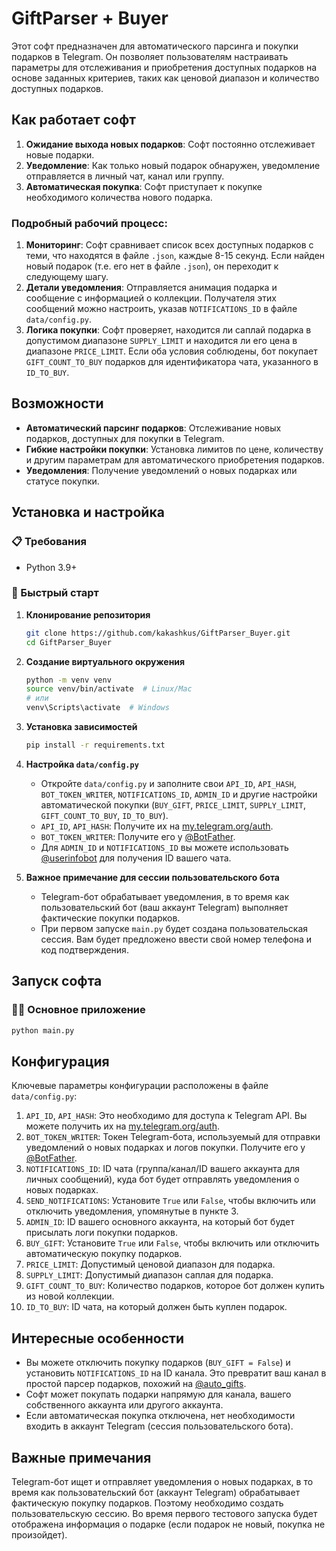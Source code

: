 # GiftParser + Buyer

Этот софт предназначен для автоматического парсинга и покупки подарков в Telegram. Он позволяет пользователям настраивать параметры для отслеживания и приобретения доступных подарков на основе заданных критериев, таких как ценовой диапазон и количество доступных подарков.

## Как работает софт

1.  **Ожидание выхода новых подарков**: Софт постоянно отслеживает новые подарки.
2.  **Уведомление**: Как только новый подарок обнаружен, уведомление отправляется в личный чат, канал или группу.
3.  **Автоматическая покупка**: Софт приступает к покупке необходимого количества нового подарка.

### Подробный рабочий процесс:

1.  **Мониторинг**: Софт сравнивает список всех доступных подарков с теми, что находятся в файле `.json`, каждые 8-15 секунд. Если найден новый подарок (т.е. его нет в файле `.json`), он переходит к следующему шагу.
2.  **Детали уведомления**: Отправляется анимация подарка и сообщение с информацией о коллекции. Получателя этих сообщений можно настроить, указав `NOTIFICATIONS_ID` в файле `data/config.py`.
3.  **Логика покупки**: Софт проверяет, находится ли саплай подарка в допустимом диапазоне `SUPPLY_LIMIT` и находится ли его цена в диапазоне `PRICE_LIMIT`. Если оба условия соблюдены, бот покупает `GIFT_COUNT_TO_BUY` подарков для идентификатора чата, указанного в `ID_TO_BUY`.

## Возможности

*   **Автоматический парсинг подарков**: Отслеживание новых подарков, доступных для покупки в Telegram.
*   **Гибкие настройки покупки**: Установка лимитов по цене, количеству и другим параметрам для автоматического приобретения подарков.
*   **Уведомления**: Получение уведомлений о новых подарках или статусе покупки.

## Установка и настройка

### 📋 Требования
- Python 3.9+

### 🚀 Быстрый старт

1.  **Клонирование репозитория**
    ```bash
    git clone https://github.com/kakashkus/GiftParser_Buyer.git
    cd GiftParser_Buyer
    ```

2.  **Создание виртуального окружения**
    ```bash
    python -m venv venv
    source venv/bin/activate  # Linux/Mac
    # или
    venv\Scripts\activate  # Windows
    ```

3.  **Установка зависимостей**
    ```bash
    pip install -r requirements.txt
    ```

4.  **Настройка `data/config.py`**
    -   Откройте `data/config.py` и заполните свои `API_ID`, `API_HASH`, `BOT_TOKEN_WRITER`, `NOTIFICATIONS_ID`, `ADMIN_ID` и другие настройки автоматической покупки (`BUY_GIFT`, `PRICE_LIMIT`, `SUPPLY_LIMIT`, `GIFT_COUNT_TO_BUY`, `ID_TO_BUY`).
    -   `API_ID`, `API_HASH`: Получите их на [my.telegram.org/auth](https://my.telegram.org/auth).
    -   `BOT_TOKEN_WRITER`: Получите его у [@BotFather](http://t.me/BotFather).
    -   Для `ADMIN_ID` и `NOTIFICATIONS_ID` вы можете использовать [@userinfobot](https://t.me/userinfobot) для получения ID вашего чата.

5.  **Важное примечание для сессии пользовательского бота**
    -   Telegram-бот обрабатывает уведомления, в то время как пользовательский бот (ваш аккаунт Telegram) выполняет фактические покупки подарков.
    -   При первом запуске `main.py` будет создана пользовательская сессия. Вам будет предложено ввести свой номер телефона и код подтверждения.

## Запуск софта

### 🏃‍♂️ Основное приложение
```bash
python main.py
```

## Конфигурация

Ключевые параметры конфигурации расположены в файле `data/config.py`:

1.  `API_ID`, `API_HASH`: Это необходимо для доступа к Telegram API. Вы можете получить их на [my.telegram.org/auth](https://my.telegram.org/auth).
2.  `BOT_TOKEN_WRITER`: Токен Telegram-бота, используемый для отправки уведомлений о новых подарках и логов покупки. Получите его у [@BotFather](http://t.me/BotFather).
3.  `NOTIFICATIONS_ID`: ID чата (группа/канал/ID вашего аккаунта для личных сообщений), куда бот будет отправлять уведомления о новых подарках.
4.  `SEND_NOTIFICATIONS`: Установите `True` или `False`, чтобы включить или отключить уведомления, упомянутые в пункте 3.
5.  `ADMIN_ID`: ID вашего основного аккаунта, на который бот будет присылать логи покупки подарков.
6.  `BUY_GIFT`: Установите `True` или `False`, чтобы включить или отключить автоматическую покупку подарков.
7.  `PRICE_LIMIT`: Допустимый ценовой диапазон для подарка.
8.  `SUPPLY_LIMIT`: Допустимый диапазон саплая для подарка.
9.  `GIFT_COUNT_TO_BUY`: Количество подарков, которое бот должен купить из новой коллекции.
10. `ID_TO_BUY`: ID чата, на который должен быть куплен подарок.

## Интересные особенности

*   Вы можете отключить покупку подарков (`BUY_GIFT = False`) и установить `NOTIFICATIONS_ID` на ID канала. Это превратит ваш канал в простой парсер подарков, похожий на [@auto_gifts](https://t.me/auto_gifts).
*   Софт может покупать подарки напрямую для канала, вашего собственного аккаунта или другого аккаунта.
*   Если автоматическая покупка отключена, нет необходимости входить в аккаунт Telegram (сессия пользовательского бота).

## Важные примечания

Telegram-бот ищет и отправляет уведомления о новых подарках, в то время как пользовательский бот (аккаунт Telegram) обрабатывает фактическую покупку подарков. Поэтому необходимо создать пользовательскую сессию. Во время первого тестового запуска будет отображена информация о подарке (если подарок не новый, покупка не произойдет). 